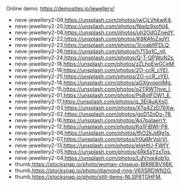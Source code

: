 Online demo: https://demosites.io/jewellery/




- neve-jewellery2-09,https://unsplash.com/photos/iwCjLVhkwK4,
- neve-jewellery2-20,https://unsplash.com/photos/Nqdz9xofsl4,
- neve-jewellery2-08,https://unsplash.com/photos/uh2OdOZnedY,
- neve-jewellery2-22,https://unsplash.com/photos/K8RAfoZxoYI,
- neve-jewellery2-23,https://unsplash.com/photos/3coablfFDLQ,
- neve-jewellery2-26,https://unsplash.com/photos/h713q1C_nII,
- neve-jewellery2-24,https://unsplash.com/photos/Q-T-QPWoN2s,
- neve-jewellery2-18,https://unsplash.com/photos/zZLhoEwGCeM,
- neve-jewellery2-19,https://unsplash.com/photos/2O-ccR_cYEI,
- neve-jewellery2-25,https://unsplash.com/photos/2O-ccR_cYEI,
- neve-jewellery2-14,https://unsplash.com/photos/aGXgyopnlMg,
- neve-jewellery2-15,https://unsplash.com/photos/o2TRWThve_I,
- neve-jewellery2-01,https://unsplash.com/photos/PsBxtFDW1_E,
- neve-jewellery2-17,https://unsplash.com/photos/q_3El4uAXs0,
- neve-jewellery2-03,https://unsplash.com/photos/XTp4ZzD76Xw,
- neve-jewellery2-02,https://unsplash.com/photos/goD12nDo-78,
- neve-jewellery2-16,https://unsplash.com/photos/Aq7paIaerrY,
- neve-jewellery2-12,https://unsplash.com/photos/Kq1FiBWI-P8,
- neve-jewellery2-06,https://unsplash.com/photos/fhO2kJd9g1s,
- neve-jewellery2-07,https://unsplash.com/photos/HXaMrVsIrVI,
- neve-jewellery2-13,https://unsplash.com/photos/eIgHtU-FWfY,
- neve-jewellery2-05,https://unsplash.com/photos/4RkSsYzxTps,
- neve-jewellery2-04,https://unsplash.com/photos/LdVnqi4ob1g,
- thumb,https://stocksnap.io/photo/woman-closeup-BIR9EBVX6K,
- thumb,https://stocksnap.io/photo/diamond-ring-V6XSRDWN2G,
- thumb,https://stocksnap.io/photo/still-items-NLSP8TGHFM,